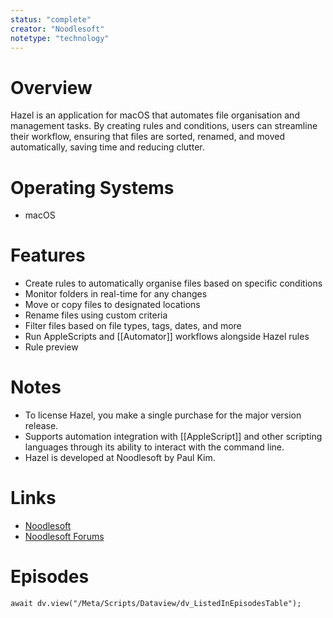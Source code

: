 ```yaml
---
status: "complete"
creator: "Noodlesoft"
notetype: "technology"
---
```


# Overview  
Hazel is an application for macOS that automates file organisation and management tasks. By creating rules and conditions, users can streamline their workflow, ensuring that files are sorted, renamed, and moved automatically, saving time and reducing clutter.

# Operating Systems  
- macOS

# Features  
- Create rules to automatically organise files based on specific conditions
- Monitor folders in real-time for any changes
- Move or copy files to designated locations
- Rename files using custom criteria
- Filter files based on file types, tags, dates, and more
- Run AppleScripts and [[Automator]] workflows alongside Hazel rules
- Rule preview

# Notes  
- To license Hazel, you make a single purchase for the major version release.
- Supports automation integration with [[AppleScript]] and other scripting languages through its ability to interact with the command line.
- Hazel is developed at Noodlesoft by Paul Kim.

# Links  
- [Noodlesoft](https://www.noodlesoft.com)  
- [Noodlesoft Forums](https://www.noodlesoft.com/forums)

# Episodes
```dataviewjs
await dv.view("/Meta/Scripts/Dataview/dv_ListedInEpisodesTable");
```
